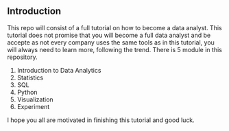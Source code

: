 ## Introduction
This repo will consist of a full tutorial on how to become a data analyst. This tutorial does not promise that you will become a full data analyst and be accepte as not every company uses the same tools as in this tutorial, you will always need to learn more, following the trend.
There is 5 module in this repository.
1. Introduction to Data Analytics
2. Statistics
3. SQL
4. Python
5. Visualization
6. Experiment

I hope you all are motivated in finishing this tutorial and good luck.
